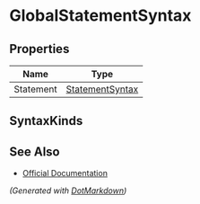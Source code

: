 # GlobalStatementSyntax

## Properties

| Name      | Type                                  |
| --------- | ------------------------------------- |
| Statement | [StatementSyntax](StatementSyntax.md) |

## SyntaxKinds

## See Also

* [Official Documentation](https://docs.microsoft.com/en-us/dotnet/api/microsoft.codeanalysis.csharp.syntax.globalstatementsyntax)


*\(Generated with [DotMarkdown](http://github.com/JosefPihrt/DotMarkdown)\)*
